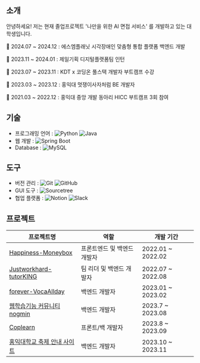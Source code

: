 ## 소개

 

안녕하세요! 저는 현재 졸업프로젝트 '나만을 위한 AI 면접 서비스' 를 개발하고 있는 대학생입니다.

🌱 2024.07 ~ 2024.12 : 에스엠플래닛 시각장애인 맞춤형 통합 플랫폼 백엔드 개발

🌱 2023.11 ~ 2024.01 : 제일기획 디지털플랫폼팀 인턴

🌱 2023.07 ~ 2023.11 : KDT x 코딩온 풀스택 개발자 부트캠프 수강

🌱 2023.03 ~ 2023.12 : 홍익대 멋쟁이사자처럼 BE 개발자

🌱 2021.03 ~ 2022.12 : 홍익대 중앙 개발 동아리 HICC 부트캠프 3회 참여



## 기술

- 프로그래밍 언어 : ![Python](https://img.shields.io/badge/Python-3776AB?style=flat-square&logo=Python&logoColor=white) ![Java](https://img.shields.io/badge/Java-007396?style=flat-square&logo=Java&logoColor=white)
- 웹 개발 : ![Spring Boot](https://img.shields.io/badge/Spring_Boot-6DB33F?style=flat-square&logo=Spring&logoColor=white)
- Database : ![MySQL](https://img.shields.io/badge/MySQL-4479A1?style=flat-square&logo=MySQL&logoColor=white)

## 도구

- 버전 관리 : ![Git](https://img.shields.io/badge/Git-F05032?style=flat-square&logo=Git&logoColor=white) ![GitHub](https://img.shields.io/badge/GitHub-181717?style=flat-square&logo=GitHub&logoColor=white)
- GUI 도구 : ![Sourcetree](https://img.shields.io/badge/Sourcetree-0052CC?style=flat-square&logo=Atlassian&logoColor=white)
- 협업 플랫폼 : ![Notion](https://img.shields.io/badge/Notion-000000?style=flat-square&logo=Notion&logoColor=white) ![Slack](https://img.shields.io/badge/Slack-4A154B?style=flat-square&logo=Slack&logoColor=white)

## 프로젝트

| 프로젝트명 | 역할 | 개발 기간 |
| --- | --- | --- |
| [Happiness-Moneybox](https://github.com/HICC-Bootcamp/2022-1-Happiness-Moneybox) | 프론트엔드 및 백엔드 개발자 | 2022.01 ~ 2022.02 |
| [Justworkhard-tutorKING](https://github.com/HICC-Bootcamp/2022-Justworkhard-tutorKING) | 팀 리더 및 백엔드 개발자 | 2022.07 ~ 2022.08 |
| [forever-VocaAllday](https://github.com/HICC-Bootcamp/2023-forever-VocaAllday) | 백엔드 개발자 | 2023.01 ~ 2023.02 |
| [웹학습기능 커뮤니티 nogmin](https://github.com/LikeLion11th-SY-Team/Backend-Repo)| 백엔드 개발자 | 2023.7 ~ 2023.08 |
| [Coplearn](https://github.com/JSHWJ/KDT-8-Coplearn) | 프론트/백 개발자 | 2023.8 ~ 2023.09 |
| [홍익대학교 축제 안내 사이트](https://github.com/HongikUnivFestival/server-with-spring-boot)| 백엔드 개발자 | 2023.10 ~ 2023.11 |


